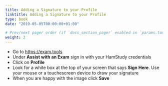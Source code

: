 ```yaml
---
title: Adding a Signature to your Profile
linktitle: Adding a Signature to your Profile
type: book
date: "2019-05-05T00:00:00+01:00"

# Prev/next pager order (if `docs_section_pager` enabled in `params.toml`)
weight: 2
---
```



* Go to https://exam.tools
* Under **Assist with an Exam** sign in with your HamStudy credentials
* Click on **Profile**
* Look for a white box at the top of your screen that says **Sign Here**.  Use your mouse or a touchescreen device to draw your signature 
* When you are happy with the image click **Save**